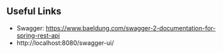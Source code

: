 ## Useful Links
* Swagger: https://www.baeldung.com/swagger-2-documentation-for-spring-rest-api
* http://localhost:8080/swagger-ui/